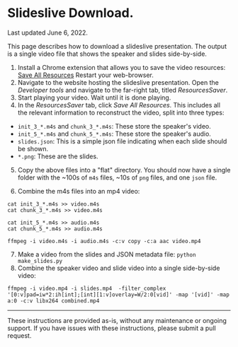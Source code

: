 # Slideslive Download.

Last updated June 6, 2022.

This page describes how to download a slideslive presentation. The output is a single video file that shows the speaker and slides side-by-side.

1. Install a Chrome extension that allows you to save the video resources: [Save All Resources](https://chrome.google.com/webstore/detail/save-all-resources/abpdnfjocnmdomablahdcfnoggeeiedb?hl=en)
   Restart your web-browser.
2. Navigate to the website hosting the slideslive presentation. Open the *Developer tools* and navigate to the far-right tab, titled *ResourcesSaver*.
3. Start playing your video. Wait until it is done playing.
4. In the *ResourcesSaver* tab, click *Save All Resources*. This includes all the relevant information to reconstruct the video, split into three types:
  * `init_3_*.m4s` and `chunk_3_*.m4s`: These store the speaker's video. 
  * `init_5_*.m4s` and `chunk_5_*.m4s`: These store the speaker's audio. 
  * `slides.json`: This is a simple json file indicating when each slide should be shown.
  * `*.png`: These are the slides.

5. Copy the above files into a "flat" directory. You should now have a single folder with the ~100s of `m4s` files, ~10s of `png` files, and one `json` file.

6. Combine the m4s files into an mp4 video:
  ```
  cat init_3_*.m4s >> video.m4s
  cat chunk_3_*.m4s >> video.m4s

  cat init_5_*.m4s >> audio.m4s
  cat chunk_5_*.m4s >> audio.m4s

  ffmpeg -i video.m4s -i audio.m4s -c:v copy -c:a aac video.mp4
  ```
7. Make a video from the slides and JSON metadata file: `python make_slides.py`
8. Combine the speaker video and slide video into a single side-by-side video:
```
ffmpeg -i video.mp4 -i slides.mp4  -filter_complex '[0:v]pad=iw*2:ih[int];[int][1:v]overlay=W/2:0[vid]' -map '[vid]' -map a:0 -c:v libx264 combined.mp4
```

----------------
These instructions are provided as-is, without any maintenance or ongoing support. If you have issues with these instructions, please submit a pull request.
